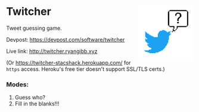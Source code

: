 # Twitcher <img align="right" width="150" height="150" src="https://github.com/RyanGibb/twitcher/blob/master/static/resources/logo3.jpg">  
Tweet guessing game.

Devpost: https://devpost.com/software/twitcher

Live link: http://twitcher.ryangibb.xyz

(Or https://twitcher-stacshack.herokuapp.com/ for `https` access. Heroku's free tier doesn't support SSL/TLS certs.)

### Modes:
  1. Guess who?
  2. Fill in the blanks!!!
